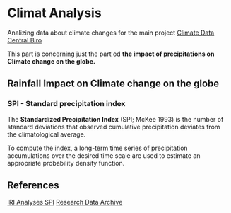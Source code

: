 # Climat Analysis

Analizing data about climate changes for the main project [Climate Data Central Biro]

This part is concerning just the part od **the impact of precipitations on Climate change on the globe.**

## Rainfall Impact on Climate change on the globe

### SPI - Standard precipitation index

The **Standardized Precipitation Index** (SPI; McKee 1993) is the number of standard deviations that observed cumulative precipitation deviates from the climatological average.

To compute the index, a long-term time series of precipitation accumulations over the desired time scale are used to estimate an appropriate probability density function.

<!-- References -->
## References

[IRI Analyses SPI]
[Research Data Archive]

<!-- Links -->
[Climate Data Central Biro]: https://github.com/Climate-Data-Central-Biro "Climate Data Central Biro"
[IRI Analyses SPI]: http://iridl.ldeo.columbia.edu/SOURCES/.IRI/.Analyses/.SPI/ "IRI Analyses SPI"
[Research Data Archive]: https://rda.ucar.edu/datasets/ds298.0/ "Research Data Archive SPI"

